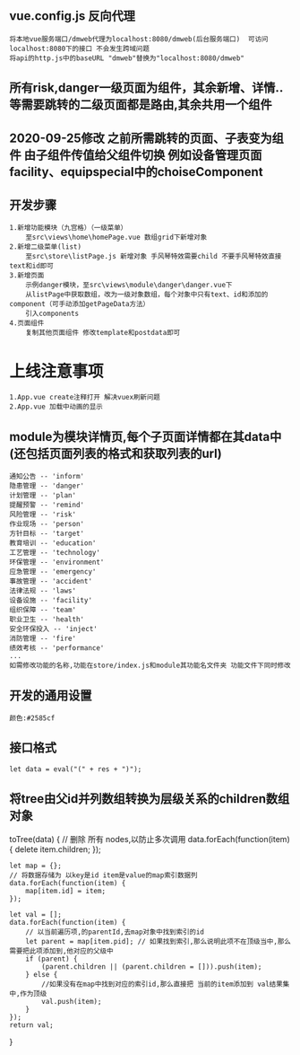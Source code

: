 ## vue.config.js 反向代理
    将本地vue服务端口/dmweb代理为localhost:8080/dmweb(后台服务端口)  可访问localhost:8080下的接口 不会发生跨域问题
    将api的http.js中的baseURL "dmweb"替换为"localhost:8080/dmweb"

## 所有risk,danger一级页面为组件，其余新增、详情..等需要跳转的二级页面都是路由,其余共用一个组件
## 2020-09-25修改 之前所需跳转的页面、子表变为组件  由子组件传值给父组件切换 例如设备管理页面facility、equipspecial中的choiseComponent

## 开发步骤
    1.新增功能模块（九宫格）（一级菜单）
        至src\views\home\homePage.vue 数组grid下新增对象
    2.新增二级菜单(list)
        至src\store\listPage.js 新增对象 手风琴特效需要child 不要手风琴特效直接text和id即可
    3.新增页面
        示例danger模块，至src\views\module\danger\danger.vue下
        从listPage中获取数组，改为一级对象数组，每个对象中只有text、id和添加的component（可手动添加getPageData方法）
        引入components
    4.页面组件
        复制其他页面组件 修改template和postdata即可    

# 上线注意事项
    1.App.vue create注释打开 解决vuex刷新问题
    2.App.vue 加载中动画的显示

## module为模块详情页,每个子页面详情都在其data中(还包括页面列表的格式和获取列表的url)
    通知公告 -- 'inform'
	隐患管理 -- 'danger'
	计划管理 -- 'plan'
	提醒预警 -- 'remind'
	风险管理 -- 'risk'
	作业现场 -- 'person'
	方针目标 -- 'target'
	教育培训 -- 'education'
	工艺管理 -- 'technology'
	环保管理 -- 'environment'
	应急管理 -- 'emergency'
	事故管理 -- 'accident'
	法律法规 -- 'laws'
	设备设施 -- 'facility'
	组织保障 -- 'team'
	职业卫生 -- 'health'
	安全环保投入 -- 'inject'
	消防管理 -- 'fire'
	绩效考核 -- 'performance'
    ...
    如需修改功能的名称,功能在store/index.js和module其功能名文件夹 功能文件下同时修改

## 开发的通用设置
    颜色:#2585cf

## 接口格式 
    let data = eval("(" + res + ")");

## 将tree由父id并列数组转换为层级关系的children数组对象
toTree(data) {
    // 删除 所有 nodes,以防止多次调用
    data.forEach(function(item) {
        delete item.children;
    });

    let map = {};
    // 将数据存储为 以key是id item是value的map索引数据列
    data.forEach(function(item) {
        map[item.id] = item;
    });

    let val = [];
    data.forEach(function(item) {
        // 以当前遍历项,的parentId,去map对象中找到索引的id
        let parent = map[item.pid]; // 如果找到索引,那么说明此项不在顶级当中,那么需要把此项添加到,他对应的父级中
        if (parent) {
            (parent.children || (parent.children = [])).push(item);
        } else {
            //如果没有在map中找到对应的索引id,那么直接把 当前的item添加到 val结果集中,作为顶级
            val.push(item);
        }
    });
    return val;
}
